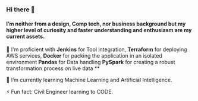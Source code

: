 ### Hi there 👋
#### I’m neither from a design, Comp tech, nor business background but my higher level of curiosity and faster understanding and enthusiasm are my current assets.
💪 I'm proficient with 
**Jenkins** for Tool integration,
**Terraform** for deploying AWS services,
**Docker** for packing the application in an isolated environment
**Pandas** for Data handling
**PySpark** for creating a robust transformation process on live data
**

🌱 I’m currently learning Machine Learning and Artificial Intelligence.

⚡ Fun fact: Civil Engineer learning to CODE.

<!--
**tallbrat/tallbrat** is a ✨ _special_ ✨ repository because its `README.md` (this file) appears on your GitHub profile.

Here are some ideas to get you started:

- 🔭 I’m currently working on ...
-  ...
- 👯 I’m looking to collaborate on ...
- 🤔 I’m looking for help with ...
- 💬 Ask me about ...
- 📫 How to reach me: ...
- 😄 Pronouns: ...
- ⚡ Fun fact: ...
-->
